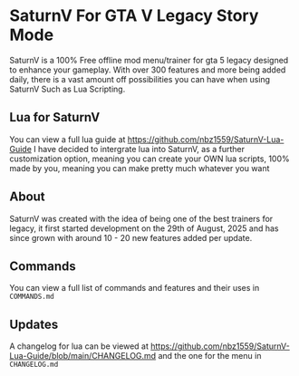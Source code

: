 # SaturnV For GTA V Legacy Story Mode

SaturnV is a 100% Free offline mod menu/trainer for gta 5 legacy designed to enhance your gameplay. With over 300 features and more being added daily, there is a vast amount off possibilities you can have when using SaturnV Such as Lua Scripting.

## Lua for SaturnV
You can view a full lua guide at https://github.com/nbz1559/SaturnV-Lua-Guide
I have decided to intergrate lua into SaturnV, as a further customization option, meaning you can create your OWN lua scripts, 100% made by you, meaning you can make pretty much whatever you want

## About
SaturnV was created with the idea of being one of the best trainers for legacy, it first started development on the 29th of August, 2025 and has since grown with around 10 - 20 new features added per update.

## Commands
You can view a full list of commands and features and their uses in ```COMMANDS.md```

## Updates
A changelog for lua can be viewed at https://github.com/nbz1559/SaturnV-Lua-Guide/blob/main/CHANGELOG.md and the one for the menu in ```CHANGELOG.md```
